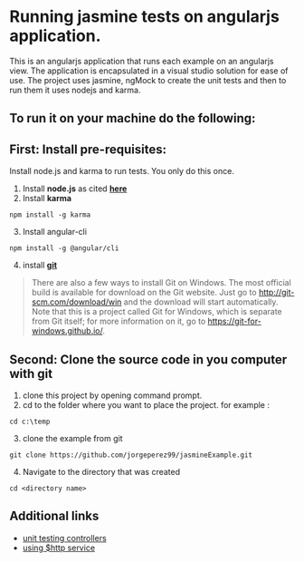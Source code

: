 # Running jasmine tests on angularjs application.
This is an angularjs application that runs each example on an angularjs view.  The application is encapsulated in a visual studio solution for ease of use.  The project uses jasmine, ngMock to create the unit tests and then to run them it uses nodejs and karma. 

## To run it on your machine do the following:

## First: Install pre-requisites:
Install node.js and karma to run tests.  You only do this once.  
1. Install **node.js** as cited **[here](http://blog.teamtreehouse.com/install-node-js-npm-windows)**
2. Install **karma**
```
npm install -g karma
```
3. Install angular-cli
```
npm install -g @angular/cli
```
4. install **[git](https://git-scm.com/book/en/v2/Getting-Started-Installing-Git)**

> There are also a few ways to install Git on Windows. The most official build is available for download on the Git website. Just go to http://git-scm.com/download/win and the download will start automatically. Note that this is a project called Git for Windows, which is separate from Git itself; for more information on it, go to https://git-for-windows.github.io/.

## Second: Clone the source code in you computer with git
1. clone this project by opening command prompt.
2. cd to the folder where you want to place the project. for example :
```
cd c:\temp
```
3. clone the example from git
```
git clone https://github.com/jorgeperez99/jasmineExample.git
```
4. Navigate to the directory that was created
```
cd <directory name>
```
## Additional links
* [unit testing controllers](https://nathanleclaire.com/blog/2013/12/13/how-to-unit-test-controllers-in-angularjs-without-setting-your-hair-on-fire/)
* [using $http service](http://www.bradoncode.com/blog/2015/06/26/unit-testing-http-ngmock-fundamentals/)
